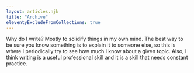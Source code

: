 ```yaml
---
layout: articles.njk
title: "Archive"
eleventyExcludeFromCollections: true
---
```


Why do I write? Mostly to solidify things in my own mind. The best way to be sure you know something is to explain it to someone else, so this is where I periodically try to see how much I know about a given topic. Also, I think writing is a useful professional skill and it is a skill that needs constant practice.